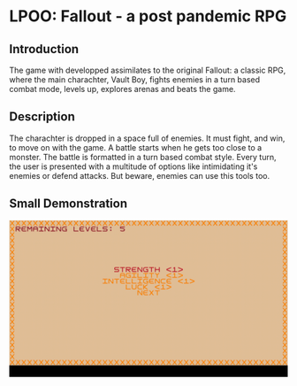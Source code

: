 # LPOO: Fallout - a post pandemic RPG

## Introduction
The game with developped assimilates to the original Fallout: a classic RPG, where the main charachter, Vault Boy, fights enemies in a turn based combat mode, levels up, explores arenas and beats the game. 

## Description
The charachter is dropped in a space full of enemies. It must fight, and win, to move on with the game. A battle starts when he gets too close to a monster. The battle is formatted in a turn based combat style. Every turn, the user is presented with a multitude of options like intimidating it's enemies or defend attacks. But beware, enemies can use this tools too.

## Small Demonstration
<p align = "center">
  <img width = 650 src = "docs/images/features/gameDemo.gif">
</p>